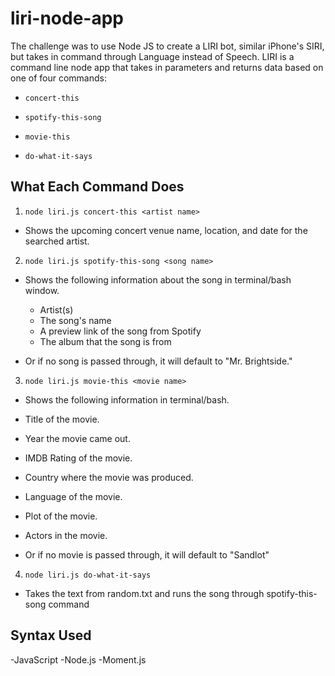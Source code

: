 # liri-node-app

The challenge was to use Node JS to create a LIRI bot, similar iPhone's SIRI, but takes in command through Language instead of Speech. LIRI is a command line node app that takes in parameters and returns data based on one of four commands:

  * `concert-this`

  * `spotify-this-song`

  * `movie-this`

  * `do-what-it-says`

## What Each Command Does

1. `node liri.js concert-this <artist name>`

  * Shows the upcoming concert venue name, location, and date for the searched artist.

2. `node liri.js spotify-this-song <song name>`

  * Shows the following information about the song in terminal/bash window.
    * Artist(s)
    * The song's name
    * A preview link of the song from Spotify
    * The album that the song is from

  * Or if no song is passed through, it will default to "Mr. Brightside."

3. `node liri.js movie-this <movie name>`

  * Shows the following information in terminal/bash.

   * Title of the movie.
   * Year the movie came out.
   * IMDB Rating of the movie.
   * Country where the movie was produced.
   * Language of the movie.
   * Plot of the movie.
   * Actors in the movie.


  * Or if no movie is passed through, it will default to "Sandlot"

4. `node liri.js do-what-it-says`

  * Takes the text from random.txt and runs the song through spotify-this-song command

## Syntax Used
-JavaScript
-Node.js
-Moment.js
